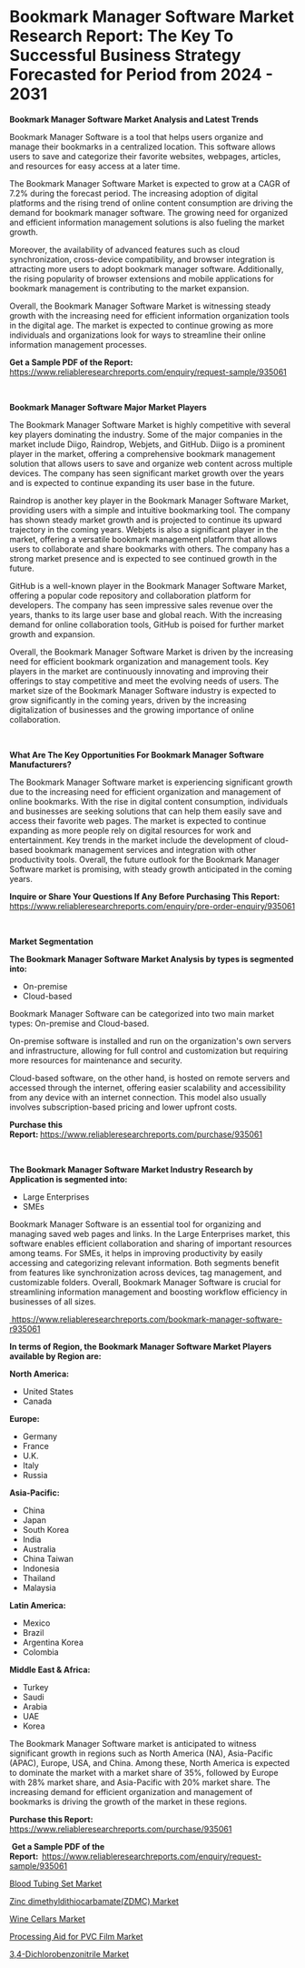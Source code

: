 <p><h1>Bookmark Manager Software Market Research Report: The Key To Successful Business Strategy Forecasted for Period from 2024 - 2031</h1></p><p><strong>Bookmark Manager Software Market Analysis and Latest Trends</strong></p>
<p><p>Bookmark Manager Software is a tool that helps users organize and manage their bookmarks in a centralized location. This software allows users to save and categorize their favorite websites, webpages, articles, and resources for easy access at a later time.</p><p>The Bookmark Manager Software Market is expected to grow at a CAGR of 7.2% during the forecast period. The increasing adoption of digital platforms and the rising trend of online content consumption are driving the demand for bookmark manager software. The growing need for organized and efficient information management solutions is also fueling the market growth.</p><p>Moreover, the availability of advanced features such as cloud synchronization, cross-device compatibility, and browser integration is attracting more users to adopt bookmark manager software. Additionally, the rising popularity of browser extensions and mobile applications for bookmark management is contributing to the market expansion.</p><p>Overall, the Bookmark Manager Software Market is witnessing steady growth with the increasing need for efficient information organization tools in the digital age. The market is expected to continue growing as more individuals and organizations look for ways to streamline their online information management processes.</p></p>
<p><strong>Get a Sample PDF of the Report:&nbsp;</strong> <a href="https://www.reliableresearchreports.com/enquiry/request-sample/935061">https://www.reliableresearchreports.com/enquiry/request-sample/935061</a></p>
<p>&nbsp;</p>
<p><strong>Bookmark Manager Software Major Market Players</strong></p>
<p><p>The Bookmark Manager Software Market is highly competitive with several key players dominating the industry. Some of the major companies in the market include Diigo, Raindrop, Webjets, and GitHub. Diigo is a prominent player in the market, offering a comprehensive bookmark management solution that allows users to save and organize web content across multiple devices. The company has seen significant market growth over the years and is expected to continue expanding its user base in the future.</p><p>Raindrop is another key player in the Bookmark Manager Software Market, providing users with a simple and intuitive bookmarking tool. The company has shown steady market growth and is projected to continue its upward trajectory in the coming years. Webjets is also a significant player in the market, offering a versatile bookmark management platform that allows users to collaborate and share bookmarks with others. The company has a strong market presence and is expected to see continued growth in the future.</p><p>GitHub is a well-known player in the Bookmark Manager Software Market, offering a popular code repository and collaboration platform for developers. The company has seen impressive sales revenue over the years, thanks to its large user base and global reach. With the increasing demand for online collaboration tools, GitHub is poised for further market growth and expansion.</p><p>Overall, the Bookmark Manager Software Market is driven by the increasing need for efficient bookmark organization and management tools. Key players in the market are continuously innovating and improving their offerings to stay competitive and meet the evolving needs of users. The market size of the Bookmark Manager Software industry is expected to grow significantly in the coming years, driven by the increasing digitalization of businesses and the growing importance of online collaboration.</p></p>
<p>&nbsp;</p>
<p><strong>What Are The Key Opportunities For Bookmark Manager Software Manufacturers?</strong></p>
<p><p>The Bookmark Manager Software market is experiencing significant growth due to the increasing need for efficient organization and management of online bookmarks. With the rise in digital content consumption, individuals and businesses are seeking solutions that can help them easily save and access their favorite web pages. The market is expected to continue expanding as more people rely on digital resources for work and entertainment. Key trends in the market include the development of cloud-based bookmark management services and integration with other productivity tools. Overall, the future outlook for the Bookmark Manager Software market is promising, with steady growth anticipated in the coming years.</p></p>
<p><strong>Inquire or Share Your Questions If Any Before Purchasing This Report:</strong> <a href="https://www.reliableresearchreports.com/enquiry/pre-order-enquiry/935061">https://www.reliableresearchreports.com/enquiry/pre-order-enquiry/935061</a></p>
<p>&nbsp;</p>
<p><strong>Market Segmentation</strong></p>
<p><strong>The Bookmark Manager Software Market Analysis by types is segmented into:</strong></p>
<p><ul><li>On-premise</li><li>Cloud-based</li></ul></p>
<p><p>Bookmark Manager Software can be categorized into two main market types: On-premise and Cloud-based. </p><p>On-premise software is installed and run on the organization's own servers and infrastructure, allowing for full control and customization but requiring more resources for maintenance and security.</p><p>Cloud-based software, on the other hand, is hosted on remote servers and accessed through the internet, offering easier scalability and accessibility from any device with an internet connection. This model also usually involves subscription-based pricing and lower upfront costs.</p></p>
<p><strong>Purchase this Report:&nbsp;</strong><a href="https://www.reliableresearchreports.com/purchase/935061">https://www.reliableresearchreports.com/purchase/935061</a></p>
<p>&nbsp;</p>
<p><strong>The Bookmark Manager Software Market Industry Research by Application is segmented into:</strong></p>
<p><ul><li>Large Enterprises</li><li>SMEs</li></ul></p>
<p><p>Bookmark Manager Software is an essential tool for organizing and managing saved web pages and links. In the Large Enterprises market, this software enables efficient collaboration and sharing of important resources among teams. For SMEs, it helps in improving productivity by easily accessing and categorizing relevant information. Both segments benefit from features like synchronization across devices, tag management, and customizable folders. Overall, Bookmark Manager Software is crucial for streamlining information management and boosting workflow efficiency in businesses of all sizes.</p></p>
<p><a href="https://www.reliableresearchreports.com/bookmark-manager-software-r935061">&nbsp;https://www.reliableresearchreports.com/bookmark-manager-software-r935061</a></p>
<p><strong>In terms of Region, the Bookmark Manager Software Market Players available by Region are:</strong></p>
<p>
    <p> <strong> North America: </strong>
        <ul>
            <li>United States</li>
            <li>Canada</li>
        </ul>
        </p> 
    <p> <strong> Europe: </strong>
        <ul>
            <li>Germany</li>
            <li>France</li>
            <li>U.K.</li>
            <li>Italy</li>
            <li>Russia</li>
        </ul>
        </p> 
    <p> <strong> Asia-Pacific: </strong>
        <ul>
            <li>China</li>
            <li>Japan</li>
            <li>South Korea</li>
            <li>India</li>
            <li>Australia</li>
            <li>China Taiwan</li>
            <li>Indonesia</li>
            <li>Thailand</li>
            <li>Malaysia</li>
        </ul>
        </p> 
    <p> <strong> Latin America: </strong>
        <ul>
            <li>Mexico</li>
            <li>Brazil</li>
            <li>Argentina Korea</li>
            <li>Colombia</li>
        </ul>
        </p> 
    <p> <strong> Middle East & Africa: </strong>
        <ul>
            <li>Turkey</li>
            <li>Saudi</li>
            <li>Arabia</li>
            <li>UAE</li>
            <li>Korea</li>
        </ul>
    </p>
    </p>
<p><p>The Bookmark Manager Software market is anticipated to witness significant growth in regions such as North America (NA), Asia-Pacific (APAC), Europe, USA, and China. Among these, North America is expected to dominate the market with a market share of 35%, followed by Europe with 28% market share, and Asia-Pacific with 20% market share. The increasing demand for efficient organization and management of bookmarks is driving the growth of the market in these regions.</p></p>
<p><strong>Purchase this Report: </strong><a href="https://www.reliableresearchreports.com/purchase/935061">https://www.reliableresearchreports.com/purchase/935061</a></p>
<p>&nbsp;<strong>Get a Sample PDF of the Report:&nbsp;&nbsp;</strong><a href="https://www.reliableresearchreports.com/enquiry/request-sample/935061">https://www.reliableresearchreports.com/enquiry/request-sample/935061</a></p>
<p><strong></strong></p>
<p><p><a href="https://github.com/Krdamani25/Market-Research-Report-List-1/blob/main/blood-tubing-set-market.md">Blood Tubing Set Market</a></p><p><a href="https://www.linkedin.com/pulse/zinc-dimethyldithiocarbamatezdmc-market-outlook-forecast-jn6qe?trackingId=fB6Om7McSsOckb1nG0EZ5g%3D%3D">Zinc dimethyldithiocarbamate(ZDMC) Market</a></p><p><a href="https://github.com/alexcrou8/Market-Research-Report-List-1/blob/main/wine-cellars-market.md">Wine Cellars Market</a></p><p><a href="https://www.linkedin.com/pulse/global-processing-aid-pvc-film-market-analysis-trends-forecasts-cjwve?trackingId=VeH%2FHt9vRxGo0nueEh5edQ%3D%3D">Processing Aid for PVC Film Market</a></p><p><a href="https://www.linkedin.com/pulse/global-34-dichlorobenzonitrile-market-size-share-analysis-sh7df?trackingId=qQIzN%2FsKRguomIRGdcdCdQ%3D%3D">3,4-Dichlorobenzonitrile Market</a></p></p>